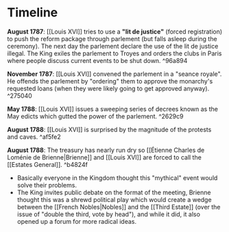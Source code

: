 # Timeline

**August 1787**: [[Louis XVI]] tries to use a **"lit de justice"** (forced registration) to push the reform package through parlement (but falls asleep during the ceremony). The next day the parlement declare the use of the lit de justice illegal. The King exiles the parlement to Troyes and orders the clubs in Paris where people discuss current events to be shut down.   ^96a894

**November 1787**: [[Louis XVI]] convened the parlement in a "seance royale". He offends the parlement by "ordering" them to approve the monarchy's requested loans (when they were likely going to get approved anyway). ^275040

**May 1788**: [[Louis XVI]] issues a sweeping series of decrees known as the May edicts which gutted the power of the parlement.  ^2629c9

**August 1788**: [[Louis XVI]] is surprised by the magnitude of the protests and caves. ^af5fe2

**August 1788**: The treasury has nearly run dry so [[Étienne Charles de Loménie de Brienne|Brienne]] and [[Louis XVI]] are forced to call the [[Estates General]]. ^b4824f
- Basically everyone in the Kingdom thought this "mythical" event would solve their problems. 
- The King invites public debate on the format of the meeting, Brienne thought this was a shrewd political play which would create a wedge between the [[French Nobles|Nobles]] and the [[Third Estate]] (over the issue of "double the third, vote by head"), and while it did, it also opened up a forum for more radical ideas.
